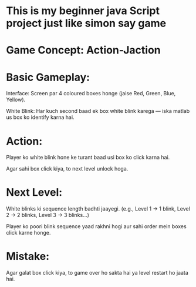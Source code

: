 # This is my beginner java Script project just like simon say game 

# Game Concept: Action-Jaction

# Basic Gameplay:
Interface: Screen par 4 coloured boxes honge (jaise Red, Green, Blue, Yellow).

White Blink: Har kuch second baad ek box white blink karega — iska matlab us box ko identify karna hai.

# Action:

Player ko white blink hone ke turant baad usi box ko click karna hai.

Agar sahi box click kiya, to next level unlock hoga.

# Next Level:

White blinks ki sequence length badhti jaayegi. (e.g., Level 1 → 1 blink, Level 2 → 2 blinks, Level 3 → 3 blinks...)

Player ko poori blink sequence yaad rakhni hogi aur sahi order mein boxes click karne honge.

#  Mistake:

Agar galat box click kiya, to game over ho sakta hai ya level restart ho jaata hai. 